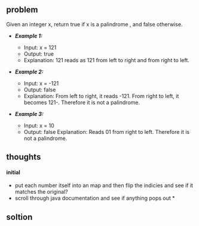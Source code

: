 ## problem

Given an integer x, return true if x is a 
palindrome
, and false otherwise.

 

* ***Example 1:*** 

    * Input: x = 121
    * Output: true
    * Explanation: 121 reads as 121 from left to right and from right to left.
      
* ***Example 2:***

    * Input: x = -121
    * Output: false
    * Explanation: From left to right, it reads -121. From right to left, it becomes 121-. Therefore it is not a palindrome.

* ***Example 3:***

    * Input: x = 10
    * Output: false
Explanation: Reads 01 from right to left. Therefore it is not a palindrome.

## thoughts

#### initial

* put each number itself into an map and then flip the indicies and see if it matches the original?
* scroll through java documentation and see if anything pops out
  * 

## soltion
